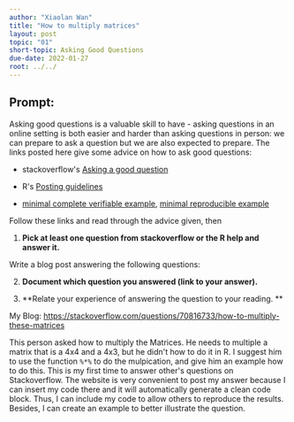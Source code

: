 ```yaml
---
author: "Xiaolan Wan"
title: "How to multiply matrices"
layout: post
topic: "01"
short-topic: Asking Good Questions
due-date: 2022-01-27
root: ../../
---
```


## Prompt:

Asking good questions is a valuable skill to have - asking questions in an online setting is both easier and harder than asking questions in person: we can prepare to ask a question but we are also expected to prepare.
The links posted here give some advice on how to ask good questions:

- stackoverflow's [Asking a good question](http://stackoverflow.com/help/how-to-ask)

- R's [Posting guidelines](https://www.r-project.org/posting-guide.html)

- [minimal complete verifiable example](https://stackoverflow.com/help/mcve), [minimal reproducible example](https://www.tidyverse.org/help/)

Follow these links and read through the advice given, then

1. **Pick at least one question from stackoverflow or the R help and answer it.**

Write a blog post answering the following questions: 

2. **Document which question you answered (link to your answer).**

3. **Relate your experience of answering the question to your reading. **


My Blog:
https://stackoverflow.com/questions/70816733/how-to-multiply-these-matrices


This person asked how to multiply the Matrices. He needs to multiple a matrix that is a 4x4 and a 4x3, but he didn't how to do it in R. I suggest him to use the function `%*%` to do the mulpication, and give him an example how to do this. This is my first time to answer other's questions on Stackoverflow. The website is very convenient to post my answer because I can insert my code there and it will automatically generate a clean code block. Thus, I can include my code to allow others to reproduce the results. Besides, I can create an example to better illustrate the question.



